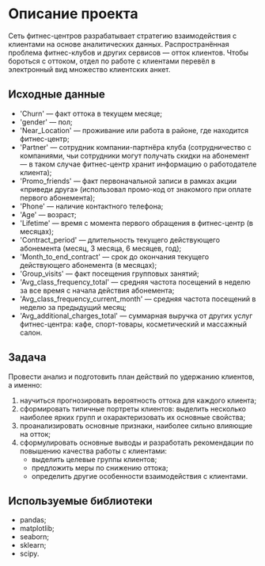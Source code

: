 # Описание проекта
Сеть фитнес-центров разрабатывает стратегию взаимодействия с клиентами на основе аналитических данных. Распространённая проблема фитнес-клубов и других сервисов — отток клиентов. Чтобы бороться с оттоком, отдел по работе с клиентами перевёл в электронный вид множество клиентских анкет. 
## Исходные данные 
- 'Churn' — факт оттока в текущем месяце;
- 'gender' — пол;
- 'Near_Location' — проживание или работа в районе, где находится фитнес-центр;
- 'Partner' — сотрудник компании-партнёра клуба (сотрудничество с компаниями, чьи сотрудники могут получать скидки на абонемент — в таком случае фитнес-центр хранит информацию о работодателе клиента);
- 'Promo_friends' — факт первоначальной записи в рамках акции «приведи друга» (использовал промо-код от знакомого при оплате первого абонемента);
- 'Phone' — наличие контактного телефона;
- 'Age' — возраст;
- 'Lifetime' — время с момента первого обращения в фитнес-центр (в месяцах);
- 'Contract_period' — длительность текущего действующего абонемента (месяц, 3 месяца, 6 месяцев, год);
- 'Month_to_end_contract' — срок до окончания текущего действующего абонемента (в месяцах);
- 'Group_visits' — факт посещения групповых занятий;
- 'Avg_class_frequency_total' — средняя частота посещений в неделю за все время с начала действия абонемента;
- 'Avg_class_frequency_current_month' — средняя частота посещений в неделю за предыдущий месяц;
- 'Avg_additional_charges_total' — суммарная выручка от других услуг фитнес-центра: кафе, спорт-товары, косметический и массажный салон.

## Задача    
Провести анализ и подготовить план действий по удержанию клиентов, а именно:    
1. научиться прогнозировать вероятность оттока для каждого клиента;<br>    
2. сформировать типичные портреты клиентов: выделить несколько наиболее ярких групп и охарактеризовать их основные свойства;<br> 
3. проанализировать основные признаки, наиболее сильно влияющие на отток;<br>    
4. сформулировать основные выводы и разработать рекомендации по повышению качества работы с клиентами:<br> 
    - выделить целевые группы клиентов; 
    - предложить меры по снижению оттока; 
    - определить другие особенности взаимодействия с клиентами.
## Используемые библиотеки      
- pandas;
- matplotlib;
- seaborn;
- sklearn;
- scipy.

